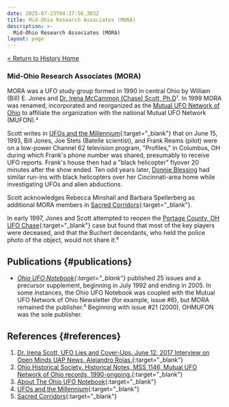 ```yaml
---
date: 2025-07-23T04:37:56.303Z
title: Mid-Ohio Research Associates (MORA)
description: >-
  Mid-Ohio Research Associates (MORA)
layout: page
---
```


[< Return to History Home](/History-TriState)

### Mid-Ohio Research Associates (MORA)
MORA was a UFO study group formed in 1990 in central Ohio by William (Bill) E. Jones and [Dr. Irena McCammon (Chase) Scott, Ph.D](IrenaScott)¹. In 1999 MORA
was renamed, incorporated and reorganized as the [Mutual UFO Network of Ohio](OHMUFON) to affiliate the organization with the national Mutual UFO Network
(MUFON).²

Scott writes in [UFOs and the Millennium](https://www.abebooks.com/9781570744396/UFOs-Millennium-Creations-Edge-Series-1570744394/plp){:target="_blank"} that on June 15, 1993, Bill Jones, Joe Stets (Batelle scientist), and Frank Reams (pilot) were on a low-power Channel 62 television program, "Profiles," in Columbus, OH during which Frank's phone number was shared, presumably to receive UFO reports. Frank's house then had a "black helicopter" flyover 20 minutes after the show ended. Ten odd years later, [Donnie Blessing](DonnieBlessing) had similar run-ins with black helicopters over her Cincinnati-area home while investigating UFOs and alien abductions.

Scott acknowledges Rebecca Minshall and Barbara Spellerberg as additional MORA members in [Sacred Corridors](https://amzn.to/4mWLVBl){:target="_blank"}.

In early 1997, Jones and Scott attempted to reopen the [Portage County, OH UFO Chase](https://web.archive.org/web/20240503075022/https://www.timesonline.com/story/news/local/2018/10/18/famous-86-mile-ufo-chase/9513751007/){:target="_blank"} case but found that most of the key players were deceased, and that the Buchert decendants, who held the police photo of the object, would not share it.⁵

Publications {#publications}
------------
-   *[Ohio UFO Notebook](https://files.afu.se/Downloads/?dir=.%2FMagazines%2FUnited%20States%2FOhio%20UFO%20Notebook){:target="_blank"}* published 25 issues and a precursor supplement, beginning in July 1992 and ending in 2005. In some instances, the Ohio UFO Notebook was coupled with
    the Mutual UFO Network of Ohio Newsletter (for example, issue #6), but MORA remained the
    publisher.⁵ Beginning with issue #21 (2000), OHMUFON was the sole publisher.

References {#references}
----------

1. [Dr. Irena Scott, UFO Lies and Cover-Ups. June 12, 2017 Interview on Open Minds UAP News, Alejandro Rojas.](https://www.tapesearch.com/episode/dr-irena-scott-ufo-lies-and-cover-ups/VJRP3Lq6AkDR3erSk5DWtP){:target="_blank"}
2. [Ohio Historical Society. Historical Notes, MSS 1146, Mutual UFO Network of Ohio records, 1990-ongoing.](https://aspace.ohiohistory.org/repositories/2/resources/3209){:target="_blank"}
3. [About The Ohio UFO Notebook](https://web.archive.org/web/20070817073719/http://home.columbus.rr.com/threeemusic/mufono/oufon.html){:target="_blank"}
4. [UFOs and the Millennium](https://www.abebooks.com/9781570744396/UFOs-Millennium-Creations-Edge-Series-1570744394/plp){:target="_blank"}
5. [Sacred Corridors](https://amzn.to/4mWLVBl){:target="_blank"}